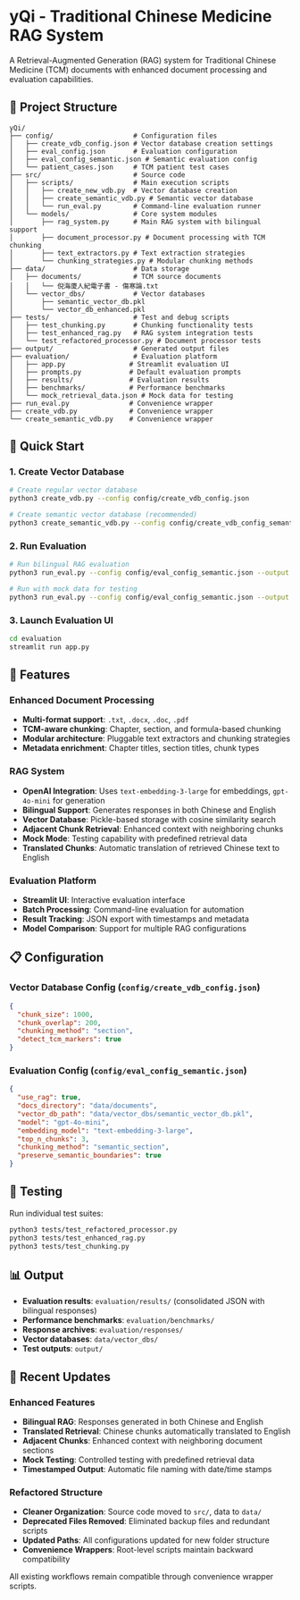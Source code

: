 # yQi - Traditional Chinese Medicine RAG System

A Retrieval-Augmented Generation (RAG) system for Traditional Chinese Medicine (TCM) documents with enhanced document processing and evaluation capabilities.

## 📁 Project Structure

```
yQi/
├── config/                    # Configuration files
│   ├── create_vdb_config.json # Vector database creation settings
│   ├── eval_config.json       # Evaluation configuration
│   ├── eval_config_semantic.json # Semantic evaluation config
│   └── patient_cases.json     # TCM patient test cases
├── src/                       # Source code
│   ├── scripts/               # Main execution scripts
│   │   ├── create_new_vdb.py  # Vector database creation
│   │   ├── create_semantic_vdb.py # Semantic vector database
│   │   └── run_eval.py        # Command-line evaluation runner
│   └── models/                # Core system modules
│       ├── rag_system.py      # Main RAG system with bilingual support
│       ├── document_processor.py # Document processing with TCM chunking
│       ├── text_extractors.py # Text extraction strategies
│       └── chunking_strategies.py # Modular chunking methods
├── data/                      # Data storage
│   ├── documents/             # TCM source documents
│   │   └── 倪海廈人紀電子書 - 傷寒論.txt
│   └── vector_dbs/            # Vector databases
│       ├── semantic_vector_db.pkl
│       └── vector_db_enhanced.pkl
├── tests/                     # Test and debug scripts
│   ├── test_chunking.py       # Chunking functionality tests
│   ├── test_enhanced_rag.py   # RAG system integration tests
│   └── test_refactored_processor.py # Document processor tests
├── output/                    # Generated output files
├── evaluation/                # Evaluation platform
│   ├── app.py                # Streamlit evaluation UI
│   ├── prompts.py            # Default evaluation prompts
│   ├── results/              # Evaluation results
│   ├── benchmarks/           # Performance benchmarks
│   └── mock_retrieval_data.json # Mock data for testing
├── run_eval.py               # Convenience wrapper
├── create_vdb.py             # Convenience wrapper
└── create_semantic_vdb.py    # Convenience wrapper
```

## 🚀 Quick Start

### 1. Create Vector Database
```bash
# Create regular vector database
python3 create_vdb.py --config config/create_vdb_config.json

# Create semantic vector database (recommended)
python3 create_semantic_vdb.py --config config/create_vdb_config_semantic.json
```

### 2. Run Evaluation
```bash
# Run bilingual RAG evaluation
python3 run_eval.py --config config/eval_config_semantic.json --output evaluation/results/my_test.json

# Run with mock data for testing
python3 run_eval.py --config config/eval_config_semantic.json --output evaluation/results/mock_test.json
```

### 3. Launch Evaluation UI
```bash
cd evaluation
streamlit run app.py
```

## 🔧 Features

### Enhanced Document Processing
- **Multi-format support**: `.txt`, `.docx`, `.doc`, `.pdf`
- **TCM-aware chunking**: Chapter, section, and formula-based chunking
- **Modular architecture**: Pluggable text extractors and chunking strategies
- **Metadata enrichment**: Chapter titles, section titles, chunk types

### RAG System
- **OpenAI Integration**: Uses `text-embedding-3-large` for embeddings, `gpt-4o-mini` for generation
- **Bilingual Support**: Generates responses in both Chinese and English
- **Vector Database**: Pickle-based storage with cosine similarity search
- **Adjacent Chunk Retrieval**: Enhanced context with neighboring chunks
- **Mock Mode**: Testing capability with predefined retrieval data
- **Translated Chunks**: Automatic translation of retrieved Chinese text to English

### Evaluation Platform
- **Streamlit UI**: Interactive evaluation interface
- **Batch Processing**: Command-line evaluation for automation
- **Result Tracking**: JSON export with timestamps and metadata
- **Model Comparison**: Support for multiple RAG configurations

## 📋 Configuration

### Vector Database Config (`config/create_vdb_config.json`)
```json
{
  "chunk_size": 1000,
  "chunk_overlap": 200,
  "chunking_method": "section",
  "detect_tcm_markers": true
}
```

### Evaluation Config (`config/eval_config_semantic.json`)
```json
{
  "use_rag": true,
  "docs_directory": "data/documents",
  "vector_db_path": "data/vector_dbs/semantic_vector_db.pkl",
  "model": "gpt-4o-mini",
  "embedding_model": "text-embedding-3-large",
  "top_n_chunks": 3,
  "chunking_method": "semantic_section",
  "preserve_semantic_boundaries": true
}
```

## 🧪 Testing

Run individual test suites:
```bash
python3 tests/test_refactored_processor.py
python3 tests/test_enhanced_rag.py  
python3 tests/test_chunking.py
```

## 📊 Output

- **Evaluation results**: `evaluation/results/` (consolidated JSON with bilingual responses)
- **Performance benchmarks**: `evaluation/benchmarks/`
- **Response archives**: `evaluation/responses/`
- **Vector databases**: `data/vector_dbs/`
- **Test outputs**: `output/`

## 🔄 Recent Updates

### Enhanced Features
- **Bilingual RAG**: Responses generated in both Chinese and English
- **Translated Retrieval**: Chinese chunks automatically translated to English
- **Adjacent Chunks**: Enhanced context with neighboring document sections
- **Mock Testing**: Controlled testing with predefined retrieval data
- **Timestamped Output**: Automatic file naming with date/time stamps

### Refactored Structure
- **Cleaner Organization**: Source code moved to `src/`, data to `data/`
- **Deprecated Files Removed**: Eliminated backup files and redundant scripts
- **Updated Paths**: All configurations updated for new folder structure
- **Convenience Wrappers**: Root-level scripts maintain backward compatibility

All existing workflows remain compatible through convenience wrapper scripts.

